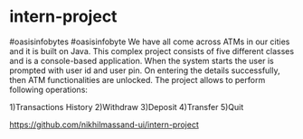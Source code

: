 # intern-project
#oasisinfobytes
#oasisinfobyte We have all come across ATMs in our cities and it is built on Java. This complex project consists of five different classes and is a console-based application. When the system starts the user is prompted with user id and user pin. On entering the details successfully, then ATM functionalities are unlocked. The project allows to perform following operations:

1)Transactions History 
2)Withdraw 
3)Deposit 
4)Transfer 
5)Quit

https://github.com/nikhilmassand-ui/intern-project
